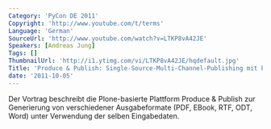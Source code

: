 ```yaml
---
Category: 'PyCon DE 2011'
Copyright: 'http://www.youtube.com/t/terms'
Language: 'German'
SourceUrl: 'http://www.youtube.com/watch?v=LTKP8vA42JE'
Speakers: [Andreas Jung]
Tags: []
ThumbnailUrl: 'http://i1.ytimg.com/vi/LTKP8vA42JE/hqdefault.jpg'
Title: 'Produce & Publish: Single-Source-Multi-Channel-Publishing mit Plone'
date: '2011-10-05'
---
```

Der Vortrag beschreibt die Plone-basierte Plattform Produce & Publish zur Generierung von verschiedener Ausgabeformate (PDF, EBook, RTF, ODT, Word) unter Verwendung der selben Eingabedaten.